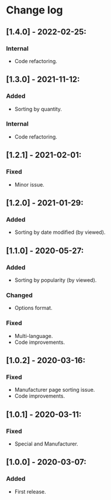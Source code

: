 # Change log

## [1.4.0] - 2022-02-25:
### Internal
- Code refactoring.

## [1.3.0] - 2021-11-12:
### Added
- Sorting by quantity.
### Internal
- Code refactoring.

## [1.2.1] - 2021-02-01:
### Fixed
- Minor issue.

## [1.2.0] - 2021-01-29:
### Added
- Sorting by date modified (by viewed).

## [1.1.0] - 2020-05-27:
### Added
- Sorting by popularity (by viewed).
### Changed
- Options format.
### Fixed
- Multi-language.
- Code improvements.

## [1.0.2] - 2020-03-16:
### Fixed
- Manufacturer page sorting issue.
- Code improvements.

## [1.0.1] - 2020-03-11:
### Fixed
- Special and Manufacturer.

## [1.0.0] - 2020-03-07:
### Added
- First release.
